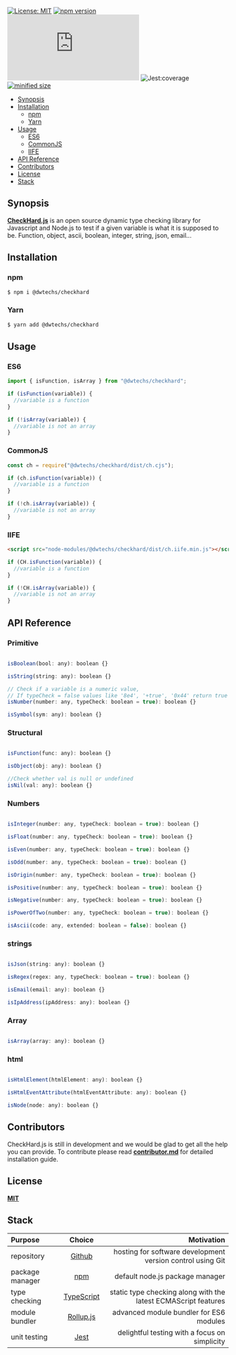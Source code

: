 [![License: MIT](https://img.shields.io/npm/l/@dwtechs/checkhard.svg?color=brightgreen)](https://opensource.org/licenses/MIT)
[![npm version](https://badge.fury.io/js/%40dwtechs%2Fcheckhard.svg)](https://www.npmjs.com/package/@dwtechs/checkhard)
[![last version release date](https://img.shields.io/github/release-date/DWTechs/CheckHard.js)](https://www.npmjs.com/package/@dwtechs/checkhard)
![Jest:coverage](https://img.shields.io/badge/Jest:coverage-100%25-brightgreen.svg)
[![minified size](https://img.shields.io/bundlephobia/min/@dwtechs/checkhard?color=brightgreen)](https://www.npmjs.com/package/@dwtechs/checkhard)

- [Synopsis](#synopsis)
- [Installation](#installation)
  - [npm](#npm)
  - [Yarn](#yarn)
- [Usage](#usage)
  - [ES6](#es6)
  - [CommonJS](#commonjs)
  - [IIFE](#iife)
- [API Reference](#api-reference)
- [Contributors](#contributors)
- [License](#license)
- [Stack](#stack)

## Synopsis

**[CheckHard.js](https://github.com/DWTechs/CheckHard.js)** is an open source dynamic type checking library for Javascript and Node.js to test if a given variable is what it is supposed to be.
Function, object, ascii, boolean, integer, string, json, email...

## Installation

### npm

```bash
$ npm i @dwtechs/checkhard
```

### Yarn

```bash
$ yarn add @dwtechs/checkhard
```

## Usage

### ES6

```javascript
import { isFunction, isArray } from "@dwtechs/checkhard";

if (isFunction(variable)) {
  //variable is a function
}

if (!isArray(variable)) {
  //variable is not an array
}
```

### CommonJS

```javascript
const ch = require("@dwtechs/checkhard/dist/ch.cjs");

if (ch.isFunction(variable)) {
  //variable is a function
}

if (!ch.isArray(variable)) {
  //variable is not an array
}
```

### IIFE

```html
<script src="node-modules/@dwtechs/checkhard/dist/ch.iife.min.js"></script>
```

```javascript
if (CH.isFunction(variable)) {
  //variable is a function
}

if (!CH.isArray(variable)) {
  //variable is not an array
}
```

## API Reference


### Primitive

```javascript

isBoolean(bool: any): boolean {}

isString(string: any): boolean {}

// Check if a variable is a numeric value,
// If typeCheck = false values like '8e4', '+true', '0x44' return true
isNumber(number: any, typeCheck: boolean = true): boolean {}

isSymbol(sym: any): boolean {}

```


### Structural

```javascript

isFunction(func: any): boolean {}

isObject(obj: any): boolean {}

//Check whether val is null or undefined
isNil(val: any): boolean {}

```


### Numbers

```javascript

isInteger(number: any, typeCheck: boolean = true): boolean {}

isFloat(number: any, typeCheck: boolean = true): boolean {}

isEven(number: any, typeCheck: boolean = true): boolean {}

isOdd(number: any, typeCheck: boolean = true): boolean {}

isOrigin(number: any, typeCheck: boolean = true): boolean {}

isPositive(number: any, typeCheck: boolean = true): boolean {}

isNegative(number: any, typeCheck: boolean = true): boolean {}

isPowerOfTwo(number: any, typeCheck: boolean = true): boolean {}

isAscii(code: any, extended: boolean = false): boolean {}

```


### strings

```javascript

isJson(string: any): boolean {}

isRegex(regex: any, typeCheck: boolean = true): boolean {}

isEmail(email: any): boolean {}

isIpAddress(ipAddress: any): boolean {}

```

### Array

```javascript

isArray(array: any): boolean {}

```

### html

```javascript

isHtmlElement(htmlElement: any): boolean {}

isHtmlEventAttribute(htmlEventAttribute: any): boolean {}

isNode(node: any): boolean {}

```


## Contributors

CheckHard.js is still in development and we would be glad to get all the help you can provide.
To contribute please read **[contributor.md](https://github.com/DWTechs/CheckHard.js/blob/main/contributor.md)** for detailed installation guide.

## License

**[MIT](https://github.com/DWTechs/CheckHard.js/blob/main/LICENSE)**

## Stack

| Purpose         |                    Choice                    |                                                     Motivation |
| :-------------- | :------------------------------------------: | -------------------------------------------------------------: |
| repository      |        [Github](https://github.com/)         |     hosting for software development version control using Git |
| package manager |     [npm](https://www.npmjs.com/get-npm)     |                                default node.js package manager |
| type checking   | [TypeScript](https://www.typescriptlang.org) | static type checking along with the latest ECMAScript features |
| module bundler  |      [Rollup.js](https://rollupjs.org)       |                        advanced module bundler for ES6 modules |
| unit testing    |          [Jest](https://jestjs.io/)          |                  delightful testing with a focus on simplicity |
